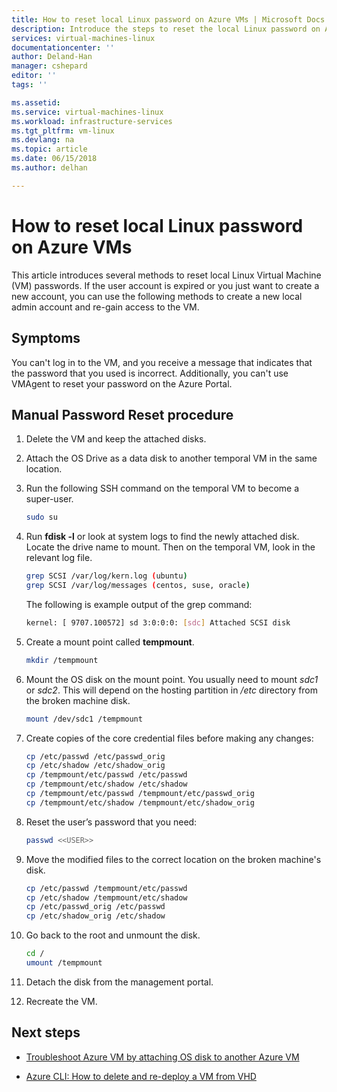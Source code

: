 ```yaml
---
title: How to reset local Linux password on Azure VMs | Microsoft Docs
description: Introduce the steps to reset the local Linux password on Azure VM
services: virtual-machines-linux
documentationcenter: ''
author: Deland-Han
manager: cshepard
editor: ''
tags: ''

ms.assetid: 
ms.service: virtual-machines-linux
ms.workload: infrastructure-services
ms.tgt_pltfrm: vm-linux
ms.devlang: na
ms.topic: article
ms.date: 06/15/2018
ms.author: delhan

---
```


# How to reset local Linux password on Azure VMs

This article introduces several methods to reset local Linux Virtual Machine (VM) passwords. If the user account is expired or you just want to create a new account, you can use the following methods to create a new local admin account and re-gain access to the VM.

## Symptoms

You can't log in to the VM, and you receive a message that indicates that the password that you used is incorrect. Additionally, you can't use VMAgent to reset your password on the Azure Portal.

## Manual Password Reset procedure

1.	Delete the VM and keep the attached disks.

2.	Attach the OS Drive as a data disk to another temporal VM in the same location.

3.	Run the following SSH command on the temporal VM to become a super-user.

    ```bash
    sudo su
    ```

4.	Run **fdisk -l** or look at system logs to find the newly attached disk. Locate the drive name to mount. Then on the temporal VM, look in the relevant log file.

    ```bash
    grep SCSI /var/log/kern.log (ubuntu)
    grep SCSI /var/log/messages (centos, suse, oracle)
    ```

    The following is example output of the grep command:

    ```bash
    kernel: [ 9707.100572] sd 3:0:0:0: [sdc] Attached SCSI disk
    ```

5.	Create a mount point called **tempmount**.

    ```bash
    mkdir /tempmount
    ```

6.	Mount the OS disk on the mount point. You usually need to mount *sdc1* or *sdc2*. This will depend on the hosting partition in */etc* directory from the broken machine disk.

    ```bash
    mount /dev/sdc1 /tempmount
    ```

7.	Create copies of the core credential files before making any changes:

    ```bash
    cp /etc/passwd /etc/passwd_orig    
    cp /etc/shadow /etc/shadow_orig    
    cp /tempmount/etc/passwd /etc/passwd
    cp /tempmount/etc/shadow /etc/shadow 
    cp /tempmount/etc/passwd /tempmount/etc/passwd_orig
    cp /tempmount/etc/shadow /tempmount/etc/shadow_orig
    ```

8.	Reset the user’s password that you need:

    ```bash
    passwd <<USER>> 
    ```

9.	Move the modified files to the correct location on the broken machine's disk.

    ```bash
    cp /etc/passwd /tempmount/etc/passwd
    cp /etc/shadow /tempmount/etc/shadow
    cp /etc/passwd_orig /etc/passwd
    cp /etc/shadow_orig /etc/shadow
    ```

10.	Go back to the root and unmount the disk.

    ```bash
    cd /
    umount /tempmount
    ```

11.	Detach the disk from the management portal.

12.	Recreate the VM.

## Next steps

* [Troubleshoot Azure VM by attaching OS disk to another Azure VM](http://social.technet.microsoft.com/wiki/contents/articles/18710.troubleshoot-azure-vm-by-attaching-os-disk-to-another-azure-vm.aspx)

* [Azure CLI: How to delete and re-deploy a VM from VHD](https://blogs.msdn.microsoft.com/linuxonazure/2016/07/21/azure-cli-how-to-delete-and-re-deploy-a-vm-from-vhd/)
